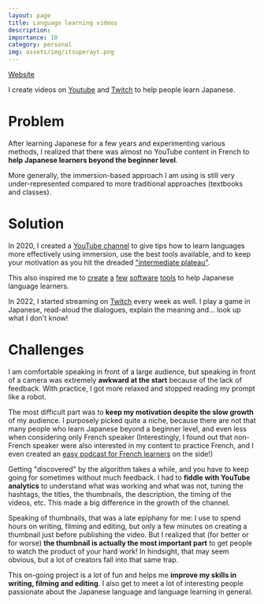 ```yaml
---
layout: page
title: Language learning videos
description: 
importance: 10
category: personal
img: assets/img/itsuperayt.png
---
```


[Website](https://itsupera.co/)

I create videos on [Youtube](https://www.youtube.com/channel/UC_CxcQbEicRSsQ3eL1_m2zQ) and [Twitch](https://www.twitch.tv/itsupera7) to help people learn Japanese.

# Problem

After learning Japanese for a few years and experimenting various methods, I realized that there was almost no YouTube content in French to **help Japanese learners beyond the beginner level**.

More generally, the immersion-based approach I am using is still very under-represented compared to more traditional approaches (textbooks and classes).

# Solution

In 2020, I created a [YouTube channel](https://www.youtube.com/channel/UC_CxcQbEicRSsQ3eL1_m2zQ) to give tips how to learn languages more effectively using immersion, use the best tools available, and to keep your motivation as you hit the dreaded ["intermediate plateau"](https://selfstudyenglish.com.tw/2020/12/30/what-is-the-intermediate-plateau-and-how-to-overcome-it/).

This also inspired me to [create](/projects/furiganalyse) [a](/projects/onsei) [few](https://github.com/didmar/kanjigame-elm) [software](https://github.com/itsupera/waadoru) [tools](https://github.com/itsupera/youtube_time_tracking) to help Japanese language learners.

In 2022, I started streaming on [Twitch](https://www.twitch.tv/itsupera7) every week as well. I play a game in Japanese, read-aloud the dialogues, explain the meaning and... look up what I don't know!

# Challenges

I am comfortable speaking in front of a large audience, but speaking in front of a camera was extremely **awkward at the start** because of the lack of feedback. With practice, I got more relaxed and stopped reading my prompt like a robot.

The most difficult part was to **keep my motivation despite the slow growth** of my audience. I purposely picked quite a niche, because there are not that many people who learn Japanese beyond a beginner level, and even less when considering only French speaker (Interestingly, I found out that non-French speaker were also interested in my content to practice French, and I even created an [easy podcast for French learners](https://www.youtube.com/channel/UCyylq0qHm_xpD4fBBKjZftQ) on the side!)

Getting "discovered" by the algorithm takes a while, and you have to keep going for sometimes without much feedback.
I had to **fiddle with YouTube analytics** to understand what was working and what was not, tuning the hashtags, the titles, the thumbnails, the description, the timing of the videos, etc. This made a big difference in the growth of the channel.

Speaking of thumbnails, that was a late epiphany for me: I use to spend hours on writing, filming and editing, but only a few minutes on creating a thumbnail just before publishing the video. But I realized that (for better or for worse) **the thumbnail is actually the most important part** to get people to watch the product of your hard work!
In hindsight, that may seem obvious, but a lot of creators fall into that same trap.

This on-going project is a lot of fun and helps me **improve my skills in writing, filming and editing**. I also get to meet a lot of interesting people passionate about the Japanese language and language learning in general.